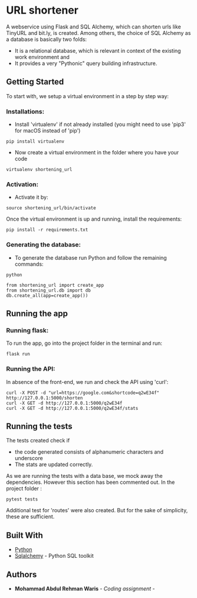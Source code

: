 # URL shortener 

A webservice using Flask and SQL Alchemy, which can shorten urls like TinyURL and bit.ly, is created.
Among others, the choice of SQL Alchemy as a database is basically two folds:
* It is a relational database, which is relevant in context of the existing work environment and 
* It provides a very "Pythonic" query building infrastructure.

## Getting Started
To start with, we setup a virtual environment in a step by step way:
### Installations:

* Install 'virtualenv' if not already installed (you might need to use 'pip3' for macOS instead of 'pip')

```
pip install virtualenv
```
* Now create a virtual environment in the folder where you have your code

```
virtualenv shortening_url
```
### Activation:
* Activate it by:
```
source shortening_url/bin/activate
```

Once the virtual environment is up and running, install the requirements:
```
pip install -r requirements.txt
```
### Generating the database:
* To generate the database run Python and follow the remaining commands:
```
python
```
```
from shortening_url import create_app
from shortening_url.db import db
db.create_all(app=create_app())
```

## Running the app
### Running flask:
To run the app, go into the project folder in the terminal and run:
```
flask run
```
### Running the API:
In absence of the front-end, we run and check the API using 'curl':
```
curl -X POST -d "url=https://google.com&shortcode=q2wE34f" http://127.0.0.1:5000/shorten
curl -X GET -d http://127.0.0.1:5000/q2wE34f
curl -X GET -d http://127.0.0.1:5000/q2wE34f/stats
```
## Running the tests

The tests created check if 
* the code generated consists of alphanumeric characters and underscore 
* The stats are updated correctly.

As we are running the tests with a data base, we mock away the dependencies. However this section has been commented out. In the project folder :

```
pytest tests
```
Additional test for 'routes' were also created. But for the sake of simplicity, these are sufficient.



## Built With

* [Python](https://www.python.org/) 
* [Sqlalchemy](https://www.sqlalchemy.org/) - Python SQL toolkit

## Authors

* **Mohammad Abdul Rehman Waris** - *Coding assignment* - 

